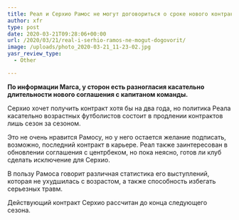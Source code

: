 ```yaml
---
title: Реал и Серхио Рамос не могут договориться о сроке нового контракта
author: xfr
type: post
date: 2020-03-21T09:28:06+00:00
url: /2020/03/21/real-i-serhio-ramos-ne-mogut-dogovorit/
image: /uploads/photo_2020-03-21_11-23-02.jpg
yasr_review_type:
  - Other

---
```

**По информации Marca, у сторон есть разногласия касательно длительности нового соглашения с капитаном команды.**

Серхио хочет получить контракт хотя бы на два года, но политика Реала касательно возрастных футболистов состоит в продлении контрактов лишь сезон за сезоном.

Это не очень нравится Рамосу, но у него остается желание подписать, возможно, последний контракт в карьере. Реал также заинтересован в обновлении соглашения с центрбеком, но пока неясно, готов ли клуб сделать исключение для Серхио.

В пользу Рамоса говорит различная статистика его выступлений, которая не ухудшилась с возрастом, а также способность избегать серьезных травм.

Действующий контракт Серхио рассчитан до конца следующего сезона.